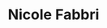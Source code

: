 ---
# Display name
title: Nicole Fabbri
weight: 30

# Is this the primary user of the site?
superuser: false

role:

# Organizations/Affiliations
organizations:
  - name: European Laboratory for Non-Linear Spectroscopy

social:
  - icon: globe
    icon_pack: fas
    link: https://lens.unifi.it/aboutus/profile/nicole-fabbri
  - icon: envelope
    icon_pack: fas
    link: 'mailto:fabbri@lens.unifi.it'
  - icon: google-scholar
    icon_pack: ai
    link: https://scholar.google.it/citations?user=6uIfrM4AAAAJ&hl=it

# Organizational groups that you belong to (for People widget)
#   Set this to `[]` or comment out if you are not using People widget.
user_groups:
  - Speakers
  - Program Committee
---
